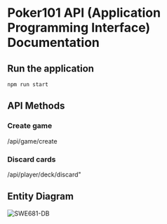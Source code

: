 # Poker101 API (Application Programming Interface) Documentation 

## Run the application
`npm run start`

## API Methods

### Create game
/api/game/create

### Discard cards
/api/player/deck/discard"

## Entity Diagram
![SWE681-DB](https://user-images.githubusercontent.com/38384272/138622944-6cc308ba-a312-4758-bbc5-36dd02095816.png)
